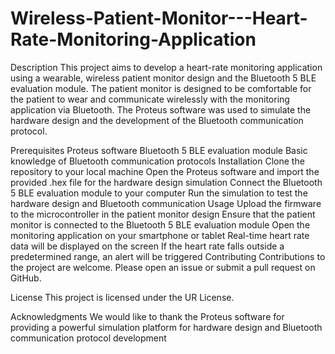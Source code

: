 # Wireless-Patient-Monitor---Heart-Rate-Monitoring-Application
Description
This project aims to develop a heart-rate monitoring application using a wearable, wireless patient monitor design and the Bluetooth 5 BLE evaluation module. The patient monitor is designed to be comfortable for the patient to wear and communicate wirelessly with the monitoring application via Bluetooth. The Proteus software was used to simulate the hardware design and the development of the Bluetooth communication protocol.

Prerequisites
Proteus software
Bluetooth 5 BLE evaluation module
Basic knowledge of Bluetooth communication protocols
Installation
Clone the repository to your local machine
Open the Proteus software and import the provided .hex file for the hardware design simulation
Connect the Bluetooth 5 BLE evaluation module to your computer
Run the simulation to test the hardware design and Bluetooth communication
Usage
Upload the firmware to the microcontroller in the patient monitor design
Ensure that the patient monitor is connected to the Bluetooth 5 BLE evaluation module
Open the monitoring application on your smartphone or tablet
Real-time heart rate data will be displayed on the screen
If the heart rate falls outside a predetermined range, an alert will be triggered
Contributing
Contributions to the project are welcome. Please open an issue or submit a pull request on GitHub.

License
This project is licensed under the UR License.

Acknowledgments
We would like to thank the Proteus software for providing a powerful simulation platform for hardware design and Bluetooth communication protocol development
